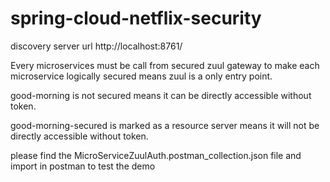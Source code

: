 # spring-cloud-netflix-security

discovery server url
http://localhost:8761/

Every microservices must be call from secured zuul gateway to make each microservice logically secured means zuul is a only entry point.

good-morning is not secured means it can be directly accessible without token.

good-morning-secured is marked as a resource server means it will not be directly accessible without token.

please find the MicroServiceZuulAuth.postman_collection.json file and import in postman to test the demo
